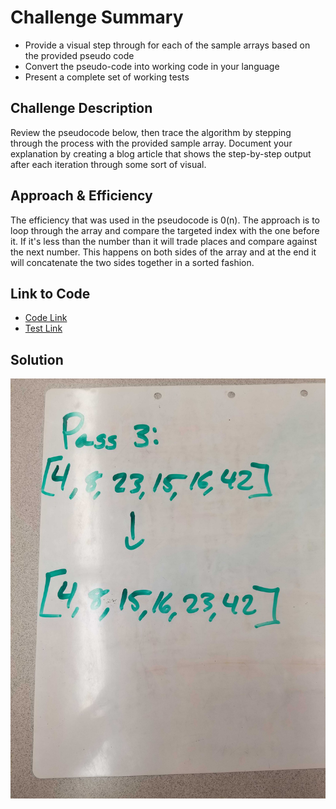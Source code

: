 # Challenge Summary
* Provide a visual step through for each of the sample arrays based on the provided pseudo code
* Convert the pseudo-code into working code in your language
* Present a complete set of working tests

## Challenge Description
Review the pseudocode below, then trace the algorithm by stepping through the process with the provided sample array. Document your explanation by creating a blog article that shows the step-by-step output after each iteration through some sort of visual.

## Approach & Efficiency
The efficiency that was used in the pseudocode is 0(n). The approach is to loop through the array and compare the targeted index with the one before it. If it's less than the number than it will trade places and compare against the next number. This happens on both sides of the array and at the end it will concatenate the two sides together in a sorted fashion.

 ## Link to Code
 * [Code Link](./quickSort.js)
 * [Test Link](./__tests__/quickSort.test.js)

## Solution
![whiteBoard](./assets/passThree.jpg)